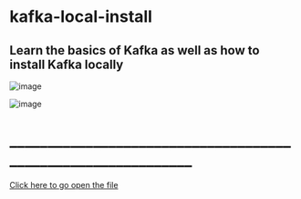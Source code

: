 # kafka-local-install
## Learn the basics of Kafka as well as how to install Kafka locally
![image](https://user-images.githubusercontent.com/60336145/140836492-3deddced-92b7-4cfa-937c-2c2bbcb2b270.png)

![image](https://user-images.githubusercontent.com/60336145/140836323-72844abc-037d-4dd3-a8e8-69a11679d622.png)
#  _____________________________________________________________
[Click here to go open the file](https://docs.google.com/document/d/1BLU6gjbj0zJAHOdnY8cFFm24akkEKfZy6PR5ij9Tqg8/edit?usp=sharing)


